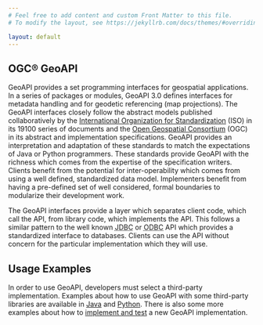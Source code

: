 ```yaml
---
# Feel free to add content and custom Front Matter to this file.
# To modify the layout, see https://jekyllrb.com/docs/themes/#overriding-theme-defaults

layout: default
---
```


<div class="font-sans">
    <h2 class="text-2xl font-bold">OGC&reg; GeoAPI</h2>
</div>

<p>GeoAPI provides a set programming interfaces for geospatial applications. In a series of packages or modules,
GeoAPI 3.0 defines interfaces for metadata handling and for geodetic referencing (map projections).
The GeoAPI interfaces closely follow the abstract models published collaboratively by the
<a class="externalLink" href="https://www.isotc211.org/">International Organization for Standardization</a> (ISO) in its 19100
series of documents and the <a class="externalLink" href="https://www.opengeospatial.org/">Open Geospatial Consortium</a> (OGC) in
its abstract and implementation specifications. GeoAPI provides an interpretation and adaptation of these
standards to match the expectations of Java or Python programmers. These standards provide GeoAPI with
the richness which comes from the expertise of the specification writers. Clients benefit from the potential
for inter-operability which comes from using a well defined, standardized data model. Implementers benefit
from having a pre-defined set of well considered, formal boundaries to modularize their development work.</p>

<p class="text-justify tracking-normal subpixel-antialiased my-6">The GeoAPI interfaces provide a layer which separates
client code, which call the API, from library code, which implements the API. This follows a similar pattern to
the well known <abbr title="Java Database Connectivity">JDBC</abbr> or
<abbr title="Open Database Connectivity">ODBC</abbr> API which provides a standardized interface to databases.
Clients can use the API without concern for the particular implementation which they will use.</p>

<div class="font-sans">
    <h2 class="text-2xl font-bold">Usage Examples</h2>
</div>

<p>In order to use GeoAPI, developers must select a third-party implementation. Examples about how to use
GeoAPI with some third-party libraries are available in <a href="{{ '/java/examples/index.html' | relative_url }}">Java</a> and
<a href="{{ '/python/examples/index.html' | relative_url }}">Python</a>. There is also some more examples about how to
<a href="{{ '/java/examples/index.html' | relative_url }}">implement and test</a> a new GeoAPI implementation.</p>
